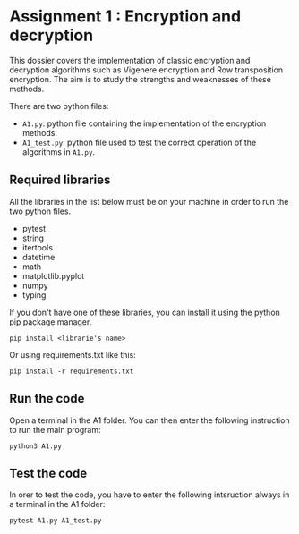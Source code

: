 # Assignment 1 : Encryption and decryption

This dossier covers the implementation of classic encryption and decryption algorithms such as Vigenere encryption and Row transposition encryption. The aim is to study the strengths and weaknesses of these methods. 

There are two python files:
- `A1.py`: python file containing the implementation of the encryption methods.
- `A1_test.py`: python file used to test the correct operation of the algorithms in `A1.py`.

## Required libraries

All the libraries in the list below must be on your machine in order to run the two python files.

- pytest
- string
- itertools
- datetime
- math
- matplotlib.pyplot
- numpy
- typing

If you don't have one of these libraries, you can install it using the python pip package manager.

`pip install <librarie's name>`

Or using requirements.txt like this:

`pip install -r requirements.txt`

## Run the code

Open a terminal in the A1 folder. You can then enter the following instruction to run the main program:

`python3 A1.py`

## Test the code

In orer to test the code, you have to enter the following intsruction always in a terminal in the A1 folder:

`pytest A1.py A1_test.py`
